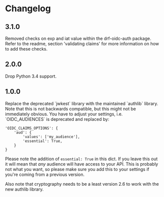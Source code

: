 <h1>Changelog</h1>
<h2>3.1.0</h2>
Removed checks on exp and iat value within the drf-oidc-auth package. Refer to the readme, section 'validating claims' for more information on how to add these checks.

<h2>2.0.0</h2>
Drop Python 3.4 support.

<h2>1.0.0</h2>
Replace the deprecated `jwkest` library with the maintained `authlib` library. Note that this is not backwards compatible, but this might not be immediately obvious. You have to adjust your settings, i.e. `OIDC_AUDIENCES` is deprecated and replaced by:

```
'OIDC_CLAIMS_OPTIONS': {
    'aud': {
        'values': ['my_audience'],
        'essential': True,
    }
}
```

Please note the addition of `essential: True` in this dict. If you leave this out it will mean that _any_ audience will have access to your API. This is probably not what you want, so please make sure you add this to your settings if you're coming from a previous version.

Also note that cryptography needs to be a least version 2.6 to work with the new authlib library.
